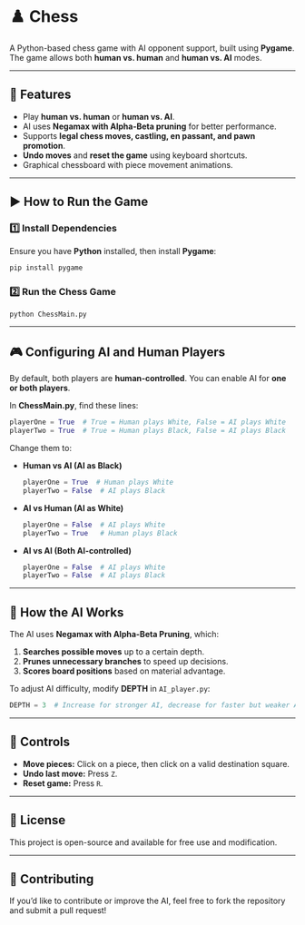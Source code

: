 # ♟️ Chess

A Python-based chess game with AI opponent support, built using **Pygame**. The game allows both **human vs. human** and **human vs. AI** modes.

---

## 📌 Features
- Play **human vs. human** or **human vs. AI**.
- AI uses **Negamax with Alpha-Beta pruning** for better performance.
- Supports **legal chess moves, castling, en passant, and pawn promotion**.
- **Undo moves** and **reset the game** using keyboard shortcuts.
- Graphical chessboard with piece movement animations.

---

## ▶️ How to Run the Game
### **1️⃣ Install Dependencies**
Ensure you have **Python** installed, then install **Pygame**:
```bash
pip install pygame
```

### **2️⃣ Run the Chess Game**
```bash
python ChessMain.py
```

---

## 🎮 Configuring AI and Human Players
By default, both players are **human-controlled**. You can enable AI for **one or both players**.

In **ChessMain.py**, find these lines:
```python
playerOne = True  # True = Human plays White, False = AI plays White
playerTwo = True  # True = Human plays Black, False = AI plays Black
```
Change them to:
- **Human vs AI (AI as Black)**
  ```python
  playerOne = True  # Human plays White
  playerTwo = False  # AI plays Black
  ```
- **AI vs Human (AI as White)**
  ```python
  playerOne = False  # AI plays White
  playerTwo = True   # Human plays Black
  ```
- **AI vs AI (Both AI-controlled)**
  ```python
  playerOne = False  # AI plays White
  playerTwo = False  # AI plays Black
  ```

---

## 🧠 How the AI Works
The AI uses **Negamax with Alpha-Beta Pruning**, which:
1. **Searches possible moves** up to a certain depth.
2. **Prunes unnecessary branches** to speed up decisions.
3. **Scores board positions** based on material advantage.

To adjust AI difficulty, modify **DEPTH** in `AI_player.py`:
```python
DEPTH = 3  # Increase for stronger AI, decrease for faster but weaker AI
```

---

## 🔄 Controls
- **Move pieces:** Click on a piece, then click on a valid destination square.
- **Undo last move:** Press `Z`.
- **Reset game:** Press `R`.

---

## 📜 License
This project is open-source and available for free use and modification.

---

## 🤝 Contributing
If you’d like to contribute or improve the AI, feel free to fork the repository and submit a pull request!


